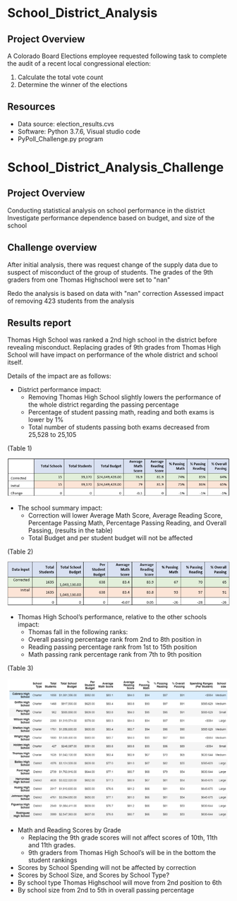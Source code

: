 # School_District_Analysis

## Project Overview

A Colorado Board Elections employee requested following task to complete the audit of a recent local congressional election:
1.	Calculate the total vote count 
2.	Determine the winner of the elections
## Resources
-	Data source: election_results.cvs
-	Software: Python 3.7.6, Visual studio code
- PyPoll_Challenge.py program 

# School_District_Analysis_Challenge

## Project Overview
Conducting statistical analysis on school performance in the district
Investigate performance dependence based on budget, and size of the school

## Challenge overview
After initial analysis, there was request change of the supply data due to suspect of misconduct of the group of students.
The grades of the 9th graders from one Thomas Highschool were set to "nan"

Redo the analysis is based on data with "nan" correction
Assessed impact of removing 423 students from the analysis

## Results report 
Thomas High School was ranked a 2nd high school in the district before revealing misconduct. Replacing grades of 9th grades from Thomas High School will have impact on performance of the whole district and school itself. 

Details of the impact are as follows: 
* District performance impact: 
  *	Removing Thomas High School slightly lowers the performance of the whole district regarding the passing percentage
  *	Percentage of student passing math, reading and both exams is lower by 1%
  * Total number of students passing both exams decreased from 25,528 to 25,105

(Table 1)

![](/Resources/Images/Table1.PNG)

* The school summary impact:
  * Correction will lower Average Math Score, Average Reading Score, Percentage Passing Math, Percentage Passing Reading, and Overall Passing, (results in the table)
  * Total Budget and per student budget will not be affected

(Table 2)

![](/Resources/Images/Table%202.PNG)

* Thomas High School’s performance, relative to the other schools impact:
  *	Thomas fall in the following ranks: 
  * Overall passing percentage rank from 2nd to 8th position in 
  * Reading passing percentage rank from 1st to 15th position
  * Math passing rank percentage rank from 7th to 9th position

(Table 3)

![](/Resources/Images/Table%203.PNG)

* Math and Reading Scores by Grade
  *	Replacing the 9th grade scores will not affect scores of 10th, 11th and 11th grades.
  *	9th graders from Thomas High School’s will be in the bottom the student rankings
* Scores by School Spending will not be affected by correction 
*	Scores by School Size, and Scores by School Type? 
  *	By school type Thomas Highschool will move from 2nd position to 6th
  *	By school size from 2nd to 5th in overall passing percentage




